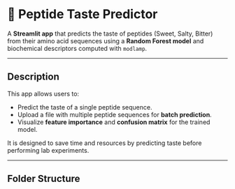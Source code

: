 # 🧪 Peptide Taste Predictor

A **Streamlit app** that predicts the taste of peptides (Sweet, Salty, Bitter) from their amino acid sequences using a **Random Forest model** and biochemical descriptors computed with `modlamp`.

---

## **Description**

This app allows users to:

- Predict the taste of a single peptide sequence.
- Upload a file with multiple peptide sequences for **batch prediction**.
- Visualize **feature importance** and **confusion matrix** for the trained model.

It is designed to save time and resources by predicting taste before performing lab experiments.

---

## **Folder Structure**

